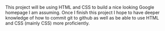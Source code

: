 This project will be using HTML and CSS to build a nice looking Google homepage I am assuming.  Once I finish this project I hope to have deeper knowledge of how to commit git to github as well as be able to use HTML and CSS (mainly CSS) more proficiently.

